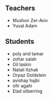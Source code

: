 ## Teachers
 - Mushon Zer-Aviv
 - Yuval Adam

 
## Students
 - poly and tamar
 - zohar salah
 - Gil Iaskin
 - Natali Itzhak
 - Orpaz Goldstein
 - avishay hajbi
 - ofir agahi
 - Elad silberring
